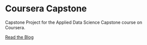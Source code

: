 # Coursera Capstone
Capstone Project for the Applied Data Science Capstone  course on Coursera.

[Read the Blog](https://chirag4798.github.io/ClusteringLocations/)
